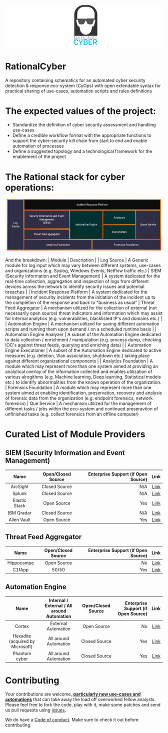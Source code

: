 ![](images/logo_main.png)

# RationalCyber

A repository containing schematics for an automated cyber security detection &amp; response eco-system (CyOps) with open extendable syntax for practical sharing of use-cases, automation scripts and rules definitions

# The expected values of the project:

+ Standardize the definition of cyber security assessment and handling use-cases
+ Define a credible workflow format with the appropriate functions to support the cyber-security kill chain from start to end and enable automation of processes
+ Define a suggested topology and a technological framework for the enablement of the project

# The Rational stack for cyber operations:
![](images/stack.png)

And the breakdown:
| Module        | Description   | 
| Log Source | A Generic module for log input which may vary between different systems, use-cases and organizations (e.g. Syslog, Windows Events, Netflow traffic etc.)
| SIEM (Security Information and Event Management)    | A system dedicated for the real-time collection, aggregation and inspection of logs from different devices across the network to identify security issues and potential breaches  |
| Incident Response Platform | A system dedicated for the management of security incidents from the initiation of the incident up to the completion of the response and back to "business as usual"
| Threat Feed Aggregator      | A mechanism utilized for the collection of external (not necessarily open source) threat indicators and information which may assist for internal analytics (e.g. vulnerabilities, blacklisted IP's and domains etc.)      |
| Automation Engine | A mechanism utilized for saving different automation scripts and running them upon demand / on a scheduled runtime basis      |
| Automation Engine Analyzer | A subset of the Automation Engine dedicated to data collection / enrichment / manipulation (e.g. process dump, checking IOC's against threat feeds, querying and enriching data) |
| Automation Engine Executioner | A subset of the Automation Engine dedicated to active measures (e.g. deletion, Vlan association, shutdown etc.) taking place against different organizational components |
| Analytics Foundation | A module which may represent more than one system aimed at providing an analytical overlay of the information collected and enables utilization of various alrogithms (e.g. Machine learning, Deep learning, Statistical models etc.) to identify abnormalities from the known operation of the organization.
| Forensics Foundation | A module which may represent more than one system aimed at enabling identification, preservation, recovery and analysis of forensic data from the organization (e.g. endpoint forensics, network forensics)
| Que Service | A mechanism utilized for the management of different tasks / jobs within the eco-system and continued preseravtion of unfinished tasks (e.g. collect forensics from an offline computer)




# Curated List of Module Providers

## SIEM (Security Information and Event Management)
| Name          | Open/Closed Source | Enterprise Support (if Open Source) | Link  |
|:-------------:|:------------------:| -----:| -----:|
| ArcSight      | Closed Source | N/A | [Link](http://www.arcsight.com) |
| Splunk        | Closed Source | N/A | [Link](http://www.splunk.com) |
| Elastic Stack | Open Source   | Yes | [Link](https://www.elastic.co) |
| IBM Qradar    | Closed Source | N/A | [Link](https://www.ibm.com/ms-en/marketplace/ibm-qradar-siem) |
| Alien Vault   | Open Source   | Yes | [Link](https://www.alienvault.com/) |

## Threat Feed Aggregator
| Name          | Open/Closed Source | Enterprise Support (if Open Source) | Link  |
|:-------------:|:------------------:| -----:| -----:|
| Hippocampe    | Open Source   | No  | [Link](https://github.com/CERT-BDF/Hippocampe) |
| C1fApp        | 50/50         | Yes | [Link](https://www.c1fapp.com/) |

## Automation Engine
| Name          | Internal / External / All around Automation | Open/Closed Source |Enterprise Support (if Open Source) | Link  |
|:-------------:|:------------------:|:------------------:| -----:| -----:|
| Cortex        | External Automation | Open  Source  | No | [Link](https://github.com/CERT-BDF/Cortex) |
| Hexadite (acquired by Microsoft)   | All around Automation  | Closed  Source  | Yes | [Link](http://hexadite.com/) |
| Phantom cyber | All around Automation  | Closed  Source  | Yes | [Link](https://phantom.us) |


# Contributing

Your contributions are welcome, **[particularly new use-cases and automations](https://github.com/NaorPenso/rationalcyber/use-cases)** that can take away the load off overworked fellow analysts. Please feel free to fork the code, play with it, make some patches and send us pull requests using [issues](https://github.com/NaorPenso/rationalcyber/issues).

We do have a [Code of conduct](code_of_conduct.md). Make sure to check it out before contributing.
